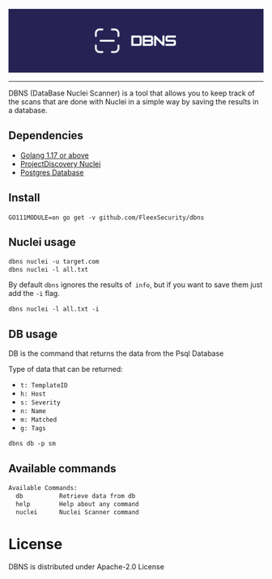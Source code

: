 ![DBNS](static/dbns_banner.png)

---

DBNS (DataBase Nuclei Scanner) is a tool that allows you to keep track of the scans that are done with Nuclei in a simple way by saving the results in a database.

## Dependencies

- [Golang 1.17 or above](https://go.dev/doc/install)
- [ProjectDiscovery Nuclei](https://github.com/projectdiscovery/nuclei)
- [Postgres Database](https://www.postgresql.org/download/)

## Install
```
GO111MODULE=on go get -v github.com/FleexSecurity/dbns
```

## Nuclei usage
```
dbns nuclei -u target.com
dbns nuclei -l all.txt
```
By default `dbns` ignores the results of` info`, but if you want to save them just add the `-i` flag.
```
dbns nuclei -l all.txt -i
```

## DB usage
DB is the command that returns the data from the Psql Database

Type of data that can be returned:
- `t: TemplateID`
- `h: Host`
- `s: Severity`
- `n: Name`
- `m: Matched`
- `g: Tags`

```
dbns db -p sm
```

## Available commands
```
Available Commands:
  db          Retrieve data from db
  help        Help about any command
  nuclei      Nuclei Scanner command
```

# License
DBNS is distributed under Apache-2.0 License